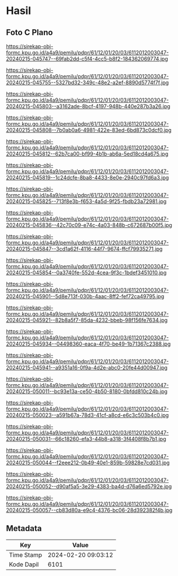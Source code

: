 # Hasil

## Foto C Plano

https://sirekap-obj-formc.kpu.go.id/a4a9/pemilu/pdpr/61/12/01/20/03/6112012003047-20240215-045747--69fab2dd-c5f4-4cc5-b8f2-184362069774.jpg

https://sirekap-obj-formc.kpu.go.id/a4a9/pemilu/pdpr/61/12/01/20/03/6112012003047-20240215-045755--5327bd32-349c-48e2-a2ef-8890d5774f7f.jpg

https://sirekap-obj-formc.kpu.go.id/a4a9/pemilu/pdpr/61/12/01/20/03/6112012003047-20240215-045803--a3162ade-8bcf-4197-948b-440e287b3a26.jpg

https://sirekap-obj-formc.kpu.go.id/a4a9/pemilu/pdpr/61/12/01/20/03/6112012003047-20240215-045808--7b0ab0a6-4981-422e-83ed-6bd873c0dcf0.jpg

https://sirekap-obj-formc.kpu.go.id/a4a9/pemilu/pdpr/61/12/01/20/03/6112012003047-20240215-045812--62b7ca00-bf99-4b1b-ab6a-5ed18cd4a675.jpg

https://sirekap-obj-formc.kpu.go.id/a4a9/pemilu/pdpr/61/12/01/20/03/6112012003047-20240215-045819--1c24dcfe-8ba8-4433-8e0e-2940c97fd6a3.jpg

https://sirekap-obj-formc.kpu.go.id/a4a9/pemilu/pdpr/61/12/01/20/03/6112012003047-20240215-045825--713f8e3b-f653-4a5d-9f25-fbdb23a72981.jpg

https://sirekap-obj-formc.kpu.go.id/a4a9/pemilu/pdpr/61/12/01/20/03/6112012003047-20240215-045836--42c70c09-e74c-4a03-848b-c672687b00f5.jpg

https://sirekap-obj-formc.kpu.go.id/a4a9/pemilu/pdpr/61/12/01/20/03/6112012003047-20240215-045847--3cd1a62f-4116-44f7-9674-ffcf79935271.jpg

https://sirekap-obj-formc.kpu.go.id/a4a9/pemilu/pdpr/61/12/01/20/03/6112012003047-20240215-045854--0a3740fe-552d-4cea-9f3c-1bdef3451010.jpg

https://sirekap-obj-formc.kpu.go.id/a4a9/pemilu/pdpr/61/12/01/20/03/6112012003047-20240215-045901--5d8e713f-030b-4aac-8ff2-fef72ca49795.jpg

https://sirekap-obj-formc.kpu.go.id/a4a9/pemilu/pdpr/61/12/01/20/03/6112012003047-20240215-045921--82b8a5f7-85da-4232-bbeb-98f156fe7634.jpg

https://sirekap-obj-formc.kpu.go.id/a4a9/pemilu/pdpr/61/12/01/20/03/6112012003047-20240215-045934--04498360-eaca-4f70-be49-1b71367c2388.jpg

https://sirekap-obj-formc.kpu.go.id/a4a9/pemilu/pdpr/61/12/01/20/03/6112012003047-20240215-045941--a9351a16-0f9a-4d2e-abc0-20fe44d00947.jpg

https://sirekap-obj-formc.kpu.go.id/a4a9/pemilu/pdpr/61/12/01/20/03/6112012003047-20240215-050011--bc93e13a-ce50-4b50-8180-0bfdd810c24b.jpg

https://sirekap-obj-formc.kpu.go.id/a4a9/pemilu/pdpr/61/12/01/20/03/6112012003047-20240215-050023--a591b67a-78d3-41cf-a8cd-e6c3c503b4c0.jpg

https://sirekap-obj-formc.kpu.go.id/a4a9/pemilu/pdpr/61/12/01/20/03/6112012003047-20240215-050031--66c18260-efa3-44b8-a318-3f4408f8b7b1.jpg

https://sirekap-obj-formc.kpu.go.id/a4a9/pemilu/pdpr/61/12/01/20/03/6112012003047-20240215-050044--f2eee212-0b49-40e1-859b-59828e7cd031.jpg

https://sirekap-obj-formc.kpu.go.id/a4a9/pemilu/pdpr/61/12/01/20/03/6112012003047-20240215-050052--d90af5a5-3e29-4383-ba4d-d76a6ed5792e.jpg

https://sirekap-obj-formc.kpu.go.id/a4a9/pemilu/pdpr/61/12/01/20/03/6112012003047-20240215-050057--cb83d80a-e9c4-4376-bc06-28d392382f4b.jpg


## Metadata

| Key        | Value               |
| ---------- | ------------------- |
| Time Stamp | 2024-02-20 09:03:12 |
| Kode Dapil | 6101                |



